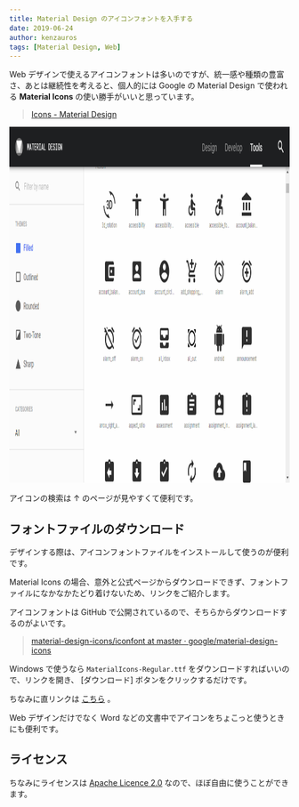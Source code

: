 ```yaml
---
title: Material Design のアイコンフォントを入手する
date: 2019-06-24
author: kenzauros
tags: [Material Design, Web]
---
```


Web デザインで使えるアイコンフォントは多いのですが、統一感や種類の豊富さ、あとは継続性を考えると、個人的には Google の Material Design で使われる **Material Icons** の使い勝手がいいと思っています。

> [Icons - Material Design](https://material.io/tools/icons/?style=baseline)

<a href="images/how-to-get-material-design-icon-font-file-1.png"><img src="images/how-to-get-material-design-icon-font-file-1.png" alt="List of Material Icons" width="1143" height="640" class="aligncenter size-full wp-image-10103" /></a>

アイコンの検索は ↑ のページが見やすくて便利です。

## フォントファイルのダウンロード

デザインする際は、アイコンフォントファイルをインストールして使うのが便利です。

Material Icons の場合、意外と公式ページからダウンロードできず、フォントファイルになかなかたどり着けないため、リンクをご紹介します。

アイコンフォントは GitHub で公開されているので、そちらからダウンロードするのがよいです。

> [material-design-icons/iconfont at master · google/material-design-icons](https://github.com/google/material-design-icons/tree/master/iconfont)

Windows で使うなら `MaterialIcons-Regular.ttf` をダウンロードすればいいので、リンクを開き、 [ダウンロード] ボタンをクリックするだけです。

ちなみに直リンクは [こちら](https://github.com/google/material-design-icons/raw/master/iconfont/MaterialIcons-Regular.ttf) 。

Web デザインだけでなく Word などの文書中でアイコンをちょこっと使うときにも便利です。

## ライセンス

ちなみにライセンスは [Apache Licence 2.0](http://www.apache.org/licenses/LICENSE-2.0.txt) なので、ほぼ自由に使うことができます。
